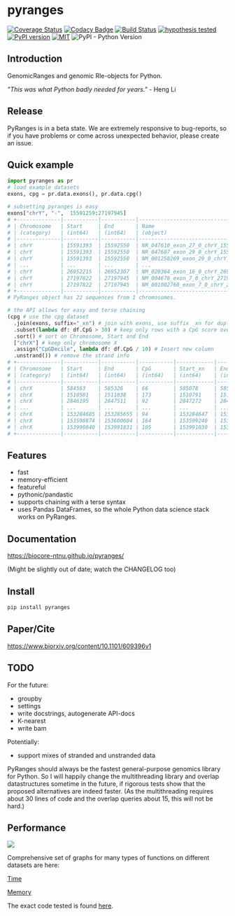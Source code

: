 # pyranges

[![Coverage Status](https://img.shields.io/coveralls/github/biocore-ntnu/pyranges.svg)](https://coveralls.io/github/biocore-ntnu/pyranges?branch=master) [![Codacy Badge](https://api.codacy.com/project/badge/Grade/b61a53346d764a8d8f0ab2a6afd7b100)](https://www.codacy.com/app/endrebak/pyranges?utm_source=github.com&amp;utm_medium=referral&amp;utm_content=biocore-ntnu/pyranges&amp;utm_campaign=Badge_Grade) [![Build Status](https://travis-ci.org/biocore-ntnu/pyranges.svg?branch=master)](https://travis-ci.org/biocore-ntnu/pyranges) [![hypothesis tested](graphs/hypothesis-tested-brightgreen.svg)](http://hypothesis.readthedocs.io/) [![PyPI version](https://badge.fury.io/py/pyranges.svg)](https://badge.fury.io/py/pyranges) [![MIT](https://img.shields.io/pypi/l/pyranges.svg?color=green)](https://opensource.org/licenses/MIT) ![PyPI - Python Version](https://img.shields.io/pypi/pyversions/pyranges.svg)

## Introduction

GenomicRanges and genomic Rle-objects for Python.

*"This was what Python badly needed for years."* - Heng Li

## Release

PyRanges is in a beta state. We are extremely responsive to bug-reports, so if you
have problems or come across unexpected behavior, please create an issue.

## Quick example

```python
import pyranges as pr
# load example datasets
exons, cpg = pr.data.exons(), pr.data.cpg()

# subsetting pyranges is easy
exons["chrY", "-",  15591259:27197945]
# +--------------|-----------|-----------|----------------------------------------|-----------|--------------+
# | Chromosome   | Start     | End       | Name                                   | Score     | Strand       |
# | (category)   | (int64)   | (int64)   | (object)                               | (int64)   | (category)   |
# |--------------|-----------|-----------|----------------------------------------|-----------|--------------|
# | chrY         | 15591393  | 15592550  | NR_047610_exon_27_0_chrY_15591394_r    | 0         | -            |
# | chrY         | 15591393  | 15592550  | NR_047607_exon_29_0_chrY_15591394_r    | 0         | -            |
# | chrY         | 15591393  | 15592550  | NM_001258269_exon_29_0_chrY_15591394_r | 0         | -            |
# | ...          | ...       | ...       | ...                                    | ...       | ...          |
# | chrY         | 26952215  | 26952307  | NM_020364_exon_16_0_chrY_26952216_r    | 0         | -            |
# | chrY         | 27197822  | 27197945  | NM_004678_exon_7_0_chrY_27197823_r     | 0         | -            |
# | chrY         | 27197822  | 27197945  | NM_001002760_exon_7_0_chrY_27197823_r  | 0         | -            |
# +--------------|-----------|-----------|----------------------------------------|-----------|--------------+
# PyRanges object has 22 sequences from 1 chromosomes.

# the API allows for easy and terse chaining
(cpg # use the cpg dataset
  .join(exons, suffix="_xn") # join with exons, use suffix _xn for duplicate cols
  .subset(lambda df: df.CpG > 30) # keep only rows with a CpG score over 30
  .sort() # sort on Chromosome, Start and End
  ["chrX"] # keep only chromosome X
  .assign("CpGDecile", lambda df: df.CpG / 10) # Insert new column
  .unstrand()) # remove the strand info
# +--------------|-----------|-----------|-----------|------------|-----------|-----------------------------------------|-----------|-------------+
# | Chromosome   | Start     | End       | CpG       | Start_xn   | End_xn    | Name                                    | Score     | CpGDecile   |
# | (category)   | (int64)   | (int64)   | (int64)   | (int64)    | (int64)   | (object)                                | (int64)   | (int64)     |
# |--------------|-----------|-----------|-----------|------------|-----------|-----------------------------------------|-----------|-------------|
# | chrX         | 584563    | 585326    | 66        | 585078     | 585337    | NM_000451_exon_0_0_chrX_585079_f        | 0         | 6           |
# | chrX         | 1510501   | 1511838   | 173       | 1510791    | 1511039   | NM_001636_exon_3_0_chrX_1510792_r       | 0         | 3           |
# | chrX         | 2846195   | 2847511   | 92        | 2847272    | 2847416   | NM_001669_exon_9_0_chrX_2847273_r       | 0         | 2           |
# | ...          | ...       | ...       | ...       | ...        | ...       | ...                                     | ...       | ...         |
# | chrX         | 153284685 | 153285655 | 94        | 153284647  | 153284779 | NM_001025243_exon_10_0_chrX_153284648_r | 0         | 4           |
# | chrX         | 153598874 | 153600604 | 164       | 153599240  | 153599729 | NM_001456_exon_45_0_chrX_153599241_r    | 0         | 4           |
# | chrX         | 153990840 | 153991831 | 105       | 153991030  | 153991256 | NM_001363_exon_0_0_chrX_153991031_f     | 0         | 5           |
# +--------------|-----------|-----------|-----------|------------|-----------|-----------------------------------------|-----------|-------------+
```

## Features

- fast
- memory-efficient
- featureful
- pythonic/pandastic
- supports chaining with a terse syntax
- uses Pandas DataFrames, so the whole Python data science stack works on PyRanges.

## Documentation

<https://biocore-ntnu.github.io/pyranges/>

(Might be slightly out of date; watch the CHANGELOG too)

## Install

```bash
pip install pyranges
```

## Paper/Cite

https://www.biorxiv.org/content/10.1101/609396v1

## TODO

For the future:

*   groupby
*   settings
*   write docstrings, autogenerate API-docs
*   K-nearest
*   write bam

Potentially:

*   support mixes of stranded and unstranded data

PyRanges should always be the fastest general-purpose genomics library for
Python. So I will happily change the multithreading library and overlap
datastructures sometime in the future, if rigorous tests show that the proposed
alternatives are indeed faster. (As the multithreading requires about 30 lines
of code and the overlap queries about 15, this will not be hard.)

## Performance

<img src="./graphs/main_paper_annotation_binary.png" />

Comprehensive set of graphs for many types of functions on different datasets are here:

[Time](https://github.com/endrebak/pyranges-paper/blob/master/supplementary_paper/time.md)

[Memory](https://github.com/endrebak/pyranges-paper/blob/master/supplementary_paper/memory.md)

The exact code tested is found [here](https://github.com/endrebak/pyranges-paper/tree/master/supplementaries).

